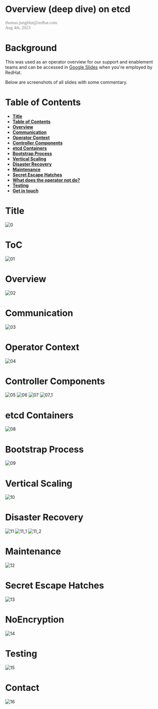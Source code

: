Overview (deep dive) on etcd
======
<span style="color: #808080; font-family: Babas; font-size: 1em;">
thomas.jungblut@redhat.com <br>
Aug 4th, 2023
</span>

# Background

This was used as an operator overview for our support and enablement teams and can be accessed in [Google Slides](https://docs.google.com/presentation/d/1U_IyNGHCAZFAZXyzAs5XybR8qT91QaQ2wr3W9w9pSaw/edit) when you're employed by RedHat.

Below are screenshots of all slides with some commentary.

# Table of Contents

- **[Title](#title)**
- **[Table of Contents](#toc)** 
- **[Overview](#overview)**
- **[Communication](#communication)**
- **[Operator Context](#operator-context)**
- **[Controller Components](#controller-components)**
- **[etcd Containers](#etcd-containers)**
- **[Bootstrap Process](#bootstrap-process)**
- **[Vertical Scaling](#vertical-scaling)**
- **[Disaster Recovery](#disaster-recovery)**
- **[Maintenance](#maintenance)**
- **[Secret Escape Hatches](#secret-escape-hatches)**
- **[What does the operator not do?](#noencryption)**
- **[Testing](#testing)**
- **[Get in touch](#contact)**

# Title
![0](images/CEO%20__%20CEE.png)

# ToC
![01](images/CEO%20__%20CEE_1.png)

# Overview
![02](images/CEO%20__%20CEE_2.png)

# Communication
![03](images/CEO%20__%20CEE_3.png)

# Operator Context
![04](images/CEO%20__%20CEE_4.png)

# Controller Components
![05](images/CEO%20__%20CEE_5.png)
![06](images/CEO%20__%20CEE_6.png)
![07](images/CEO%20__%20CEE_7.png)
![07_1](images/CEO%20__%20CEE_7_1.png)

# etcd Containers
![08](images/CEO%20__%20CEE_8.png)

# Bootstrap Process
![09](images/CEO%20__%20CEE_9.png)

# Vertical Scaling
![10](images/CEO%20__%20CEE_10.png)

# Disaster Recovery
![11](images/CEO%20__%20CEE_11.png)
![11_1](images/CEO%20__%20CEE_11_1.png)
![11_2](images/CEO%20__%20CEE_11_2.png)

# Maintenance
![12](images/CEO%20__%20CEE_12.png)

# Secret Escape Hatches
![13](images/CEO%20__%20CEE_13.png)

# NoEncryption
![14](images/CEO%20__%20CEE_14.png)

# Testing
![15](images/CEO%20__%20CEE_15.png)

# Contact
![16](images/CEO%20__%20CEE_16.png)

